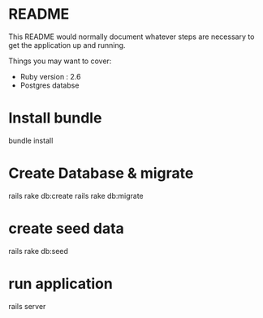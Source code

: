 # README

This README would normally document whatever steps are necessary to get the
application up and running.

Things you may want to cover:

* Ruby version : 2.6
* Postgres databse

# Install bundle
  bundle install
  
# Create Database & migrate
  rails rake db:create
  rails rake db:migrate

# create seed data
  rails rake db:seed
  
# run application
  rails server
